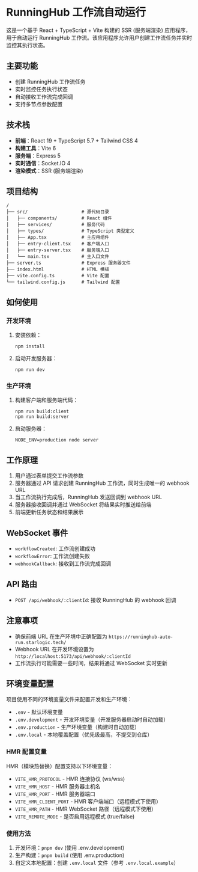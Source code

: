 # RunningHub 工作流自动运行

这是一个基于 React + TypeScript + Vite 构建的 SSR (服务端渲染) 应用程序，用于自动运行 RunningHub 工作流。该应用程序允许用户创建工作流任务并实时监控其执行状态。

## 主要功能

- 创建 RunningHub 工作流任务
- 实时监控任务执行状态
- 自动接收工作流完成回调
- 支持多节点参数配置

## 技术栈

- **前端**：React 19 + TypeScript 5.7 + Tailwind CSS 4
- **构建工具**：Vite 6
- **服务端**：Express 5
- **实时通信**：Socket.IO 4
- **渲染模式**：SSR (服务端渲染)

## 项目结构

```
/
├── src/                    # 源代码目录
│   ├── components/         # React 组件
│   ├── services/           # 服务代码
│   ├── types/              # TypeScript 类型定义
│   ├── App.tsx             # 主应用组件
│   ├── entry-client.tsx    # 客户端入口
│   ├── entry-server.tsx    # 服务端入口
│   └── main.tsx            # 主入口文件
├── server.ts               # Express 服务器文件
├── index.html              # HTML 模板
├── vite.config.ts          # Vite 配置
└── tailwind.config.js      # Tailwind 配置
```

## 如何使用

### 开发环境

1. 安装依赖：
   ```
   npm install
   ```

2. 启动开发服务器：
   ```
   npm run dev
   ```

### 生产环境

1. 构建客户端和服务端代码：
   ```
   npm run build:client
   npm run build:server
   ```

2. 启动服务器：
   ```
   NODE_ENV=production node server
   ```

## 工作原理

1. 用户通过表单提交工作流参数
2. 服务器通过 API 请求创建 RunningHub 工作流，同时生成唯一的 webhook URL
3. 当工作流执行完成后，RunningHub 发送回调到 webhook URL
4. 服务器接收回调并通过 WebSocket 将结果实时推送给前端
5. 前端更新任务状态和结果展示

## WebSocket 事件

- `workflowCreated`: 工作流创建成功
- `workflowError`: 工作流创建失败
- `webhookCallback`: 接收到工作流完成回调

## API 路由

- `POST /api/webhook/:clientId`: 接收 RunningHub 的 webhook 回调

## 注意事项

- 确保前端 URL 在生产环境中正确配置为 `https://runninghub-auto-run.starlogic.tech/`
- Webhook URL 在开发环境设置为 `http://localhost:5173/api/webhook/:clientId`
- 工作流执行可能需要一些时间，结果将通过 WebSocket 实时更新

## 环境变量配置

项目使用不同的环境变量文件来配置开发和生产环境：

- `.env` - 默认环境变量
- `.env.development` - 开发环境变量（开发服务器启动时自动加载）
- `.env.production` - 生产环境变量（构建时自动加载）
- `.env.local` - 本地覆盖配置（优先级最高，不提交到仓库）

### HMR 配置变量

HMR（模块热替换）配置支持以下环境变量：

- `VITE_HMR_PROTOCOL` - HMR 连接协议 (ws/wss)
- `VITE_HMR_HOST` - HMR 服务器主机名
- `VITE_HMR_PORT` - HMR 服务器端口
- `VITE_HMR_CLIENT_PORT` - HMR 客户端端口（远程模式下使用）
- `VITE_HMR_PATH` - HMR WebSocket 路径（远程模式下使用）
- `VITE_REMOTE_MODE` - 是否启用远程模式 (true/false)

### 使用方法

1. 开发环境：`pnpm dev` (使用 .env.development)
2. 生产构建：`pnpm build` (使用 .env.production)
3. 自定义本地配置：创建 `.env.local` 文件（参考 `.env.local.example`）

